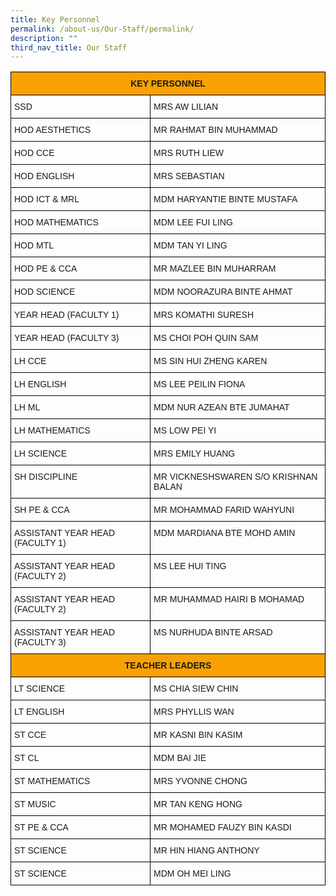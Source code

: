 ```yaml
---
title: Key Personnel
permalink: /about-us/Our-Staff/permalink/
description: ""
third_nav_title: Our Staff
---
```

<style type="text/css">
.tg  {border-collapse:collapse;border-spacing:0;}
.tg td{border-color:black;border-style:solid;border-width:1px;font-family:Arial, sans-serif;font-size:14px;
  overflow:hidden;padding:10px 5px;word-break:normal;}
.tg th{border-color:black;border-style:solid;border-width:1px;font-family:Arial, sans-serif;font-size:14px;
  font-weight:normal;overflow:hidden;padding:10px 5px;word-break:normal;}
.tg .tg-y0nj{background-color:#f8a102;font-weight:bold;text-align:center;vertical-align:top}
.tg .tg-0lax{text-align:left;vertical-align:top}
</style>
<table class="tg">
<thead>
  <tr>
    <th class="tg-y0nj" colspan="2">KEY PERSONNEL</th>
  </tr>
</thead>
<tbody>
  <tr>
    <td class="tg-0lax">SSD</td>
    <td class="tg-0lax">MRS AW LILIAN</td>
  </tr>
  <tr>
    <td class="tg-0lax">HOD AESTHETICS</td>
    <td class="tg-0lax">MR RAHMAT BIN MUHAMMAD</td>
  </tr>
  <tr>
    <td class="tg-0lax">HOD CCE</td>
    <td class="tg-0lax">MRS RUTH LIEW</td>
  </tr>
  <tr>
    <td class="tg-0lax">HOD ENGLISH</td>
    <td class="tg-0lax">MRS SEBASTIAN</td>
  </tr>
  <tr>
    <td class="tg-0lax">HOD ICT &amp; MRL</td>
    <td class="tg-0lax">MDM HARYANTIE BINTE MUSTAFA</td>
  </tr>
  <tr>
    <td class="tg-0lax">HOD MATHEMATICS</td>
    <td class="tg-0lax">MDM LEE FUI LING</td>
  </tr>
  <tr>
    <td class="tg-0lax">HOD MTL</td>
    <td class="tg-0lax">MDM TAN YI LING</td>
  </tr>
  <tr>
    <td class="tg-0lax">HOD PE &amp; CCA</td>
    <td class="tg-0lax">MR MAZLEE BIN MUHARRAM</td>
  </tr>
  <tr>
    <td class="tg-0lax">HOD SCIENCE</td>
    <td class="tg-0lax">MDM NOORAZURA BINTE AHMAT</td>
  </tr>
  <tr>
    <td class="tg-0lax">YEAR HEAD (FACULTY 1)</td>
    <td class="tg-0lax">MRS KOMATHI SURESH</td>
  </tr>
  <tr>
    <td class="tg-0lax">YEAR HEAD (FACULTY 3)</td>
    <td class="tg-0lax">MS CHOI POH QUIN SAM</td>
  </tr>
  <tr>
    <td class="tg-0lax">LH CCE</td>
    <td class="tg-0lax">MS SIN HUI ZHENG KAREN</td>
  </tr>
  <tr>
    <td class="tg-0lax">LH ENGLISH</td>
    <td class="tg-0lax">MS LEE PEILIN FIONA</td>
  </tr>
  <tr>
    <td class="tg-0lax">LH ML</td>
    <td class="tg-0lax">MDM NUR AZEAN BTE JUMAHAT</td>
  </tr>
  <tr>
    <td class="tg-0lax">LH MATHEMATICS</td>
    <td class="tg-0lax">MS LOW PEI YI</td>
  </tr>
  <tr>
    <td class="tg-0lax">LH SCIENCE</td>
    <td class="tg-0lax">MRS EMILY HUANG</td>
  </tr>
  <tr>
    <td class="tg-0lax">SH DISCIPLINE</td>
    <td class="tg-0lax">MR VICKNESHSWAREN S/O KRISHNAN BALAN</td>
  </tr>
  <tr>
    <td class="tg-0lax">SH PE &amp; CCA</td>
    <td class="tg-0lax">MR MOHAMMAD FARID WAHYUNI</td>
  </tr>
  <tr>
    <td class="tg-0lax">ASSISTANT YEAR HEAD (FACULTY 1)</td>
    <td class="tg-0lax">MDM MARDIANA BTE MOHD AMIN</td>
  </tr>
  <tr>
    <td class="tg-0lax">ASSISTANT YEAR HEAD (FACULTY 2)</td>
    <td class="tg-0lax">MS LEE HUI TING</td>
  </tr>
  <tr>
    <td class="tg-0lax">ASSISTANT YEAR HEAD (FACULTY 2)</td>
    <td class="tg-0lax">MR MUHAMMAD HAIRI B MOHAMAD</td>
  </tr>
  <tr>
    <td class="tg-0lax">ASSISTANT YEAR HEAD (FACULTY 3)</td>
    <td class="tg-0lax">MS NURHUDA BINTE ARSAD</td>
		</tr>
  <tr>
		    <td class="tg-y0nj" colspan="2">TEACHER LEADERS</td>
  </tr>
  <tr>
    <td class="tg-0lax">LT SCIENCE</td>
    <td class="tg-0lax">MS CHIA SIEW CHIN</td>
  </tr>
  <tr>
    <td class="tg-0lax">LT ENGLISH</td>
    <td class="tg-0lax">MRS PHYLLIS WAN</td>
  </tr>
  <tr>
    <td class="tg-0lax">ST CCE</td>
    <td class="tg-0lax">MR KASNI BIN KASIM</td>
  </tr>
  <tr>
    <td class="tg-0lax">ST CL</td>
    <td class="tg-0lax">MDM BAI JIE</td>
  </tr>
  <tr>
    <td class="tg-0lax">ST MATHEMATICS</td>
    <td class="tg-0lax">MRS YVONNE CHONG</td>
  </tr>
  <tr>
    <td class="tg-0lax">ST MUSIC</td>
    <td class="tg-0lax">MR TAN KENG HONG</td>
  </tr>
  <tr>
    <td class="tg-0lax">ST PE &amp; CCA</td>
    <td class="tg-0lax">MR MOHAMED FAUZY BIN KASDI</td>
  </tr>
  <tr>
    <td class="tg-0lax">ST SCIENCE</td>
    <td class="tg-0lax">MR HIN HIANG ANTHONY</td>
  </tr>
  <tr>
    <td class="tg-0lax">ST SCIENCE</td>
    <td class="tg-0lax">MDM OH MEI LING</td>
  </tr>
</tbody>
</table>